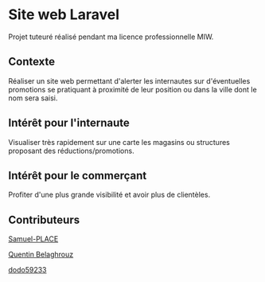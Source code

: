 # Site web Laravel

Projet tuteuré réalisé pendant ma licence professionnelle MIW.

## Contexte

Réaliser un site web permettant d'alerter les internautes sur d'éventuelles promotions se pratiquant à proximité de leur position ou dans la ville dont le nom sera saisi.


## Intérêt pour l'internaute

Visualiser très rapidement sur une carte les magasins ou structures proposant des réductions/promotions.


## Intérêt pour le commerçant

Profiter d'une plus grande visibilité et avoir plus de clientèles.

## Contributeurs

[Samuel-PLACE](https://github.com/Samuel-PLACE)

[Quentin Belaghrouz](https://github.com/QuentinBELAGHROUZ)

[dodo59233](https://github.com/dodo59233)
